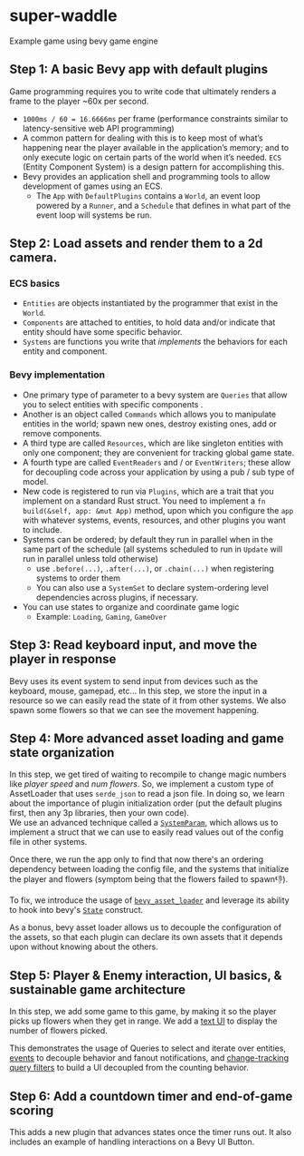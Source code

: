# super-waddle
Example game using bevy game engine


## Step 1: A basic Bevy app with default plugins

Game programming requires you to write code that ultimately renders a frame to the player ~60x per second.

- `1000ms / 60 = 16.6666ms` per frame  (performance constraints similar to latency-sensitive web API programming)
- A common pattern for dealing with this is to keep most of what’s happening near the player available in the application’s memory; and to only execute logic on certain parts of the world when it’s needed.  `ECS` (Entity Component System) is a design pattern for accomplishing this.
- Bevy provides an application shell and programming tools to allow development of games using an ECS.
    - The `App` with `DefaultPlugins` contains a `World`, an event loop powered by a `Runner`, and a `Schedule` that defines in what part of the event loop will systems be run.


## Step 2: Load assets and render them to a 2d camera. 

### ECS basics
- `Entities` are objects instantiated by the programmer that exist in the `World`.
- `Components` are attached to entities, to hold data and/or indicate that entity should have some specific behavior.
- `Systems` are functions you write that *implements* the behaviors for each entity and component.


### Bevy implementation
- One primary type of parameter to a bevy system are `Queries` that allow you to select entities with specific components .
- Another is an object called `Commands` which allows you to manipulate entities in the world; spawn new ones, destroy existing ones, add or remove components.
- A third type are called `Resources`, which are like singleton entities with only one component; they are convenient for tracking global game state.
- A fourth type are called `EventReaders` and / or `EventWriters`; these allow for decoupling code across your application by using a pub / sub type of model.
- New code is registered to run via `Plugins`, which are a trait that you implement on a standard Rust struct. You need to implement a `fn build(&self, app: &mut App)` method, upon which you configure the `app` with whatever systems, events, resources, and other plugins you want to include.
- Systems can be ordered; by default they run in parallel when in the same part of the schedule (all systems scheduled to run in `Update` will run in parallel unless told otherwise)
    - use `.before(...)`, `.after(...)`, or `.chain(...)` when registering systems to order them
    - You can also use a `SystemSet` to declare system-ordering level dependencies across plugins, if necessary.
- You can use states to organize and coordinate game logic
    - Example: `Loading`, `Gaming`, `GameOver`

## Step 3: Read keyboard input, and move the player in response

Bevy uses its event system to send input from devices such as the keyboard, mouse, gamepad, etc...
In this step, we store the input in a resource so we can easily read the state of it from other systems. 
We also spawn some flowers so that we can see the movement happening. 


## Step 4: More advanced asset loading and game state organization

In this step, we get tired of waiting to recompile to change magic numbers like _player speed_ and _num flowers_. So, we implement a custom type of AssetLoader that uses `serde_json` to read a json file. 
In doing so, we learn about the importance of plugin initialization order (put the default plugins first, then any 3p libraries, then your own code).  
We use an advanced technique called a [`SystemParam`](https://github.com/bevyengine/bevy/blob/latest/examples/ecs/system_param.rs), which allows us to implement a struct that we can use to easily read values out of the config file in other systems. 

Once there, we run the app only to find that now there's an ordering dependency between loading the config file, and the systems that initialize the player and flowers (symptom being that the flowers failed to spawn👎). 

To fix, we introduce the usage of [`bevy_asset_loader`](https://github.com/NiklasEi/bevy_asset_loader) and leverage its ability to hook into bevy's [`State`](https://github.com/bevyengine/bevy/blob/latest/examples/ecs/state.rs) construct. 

As a bonus, bevy asset loader allows us to decouple the configuration of the assets, so that each plugin can declare its own assets that it depends upon without knowing about the others. 

## Step 5: Player & Enemy interaction, UI basics, & sustainable game architecture

In this step, we add some game to this game, by making it so the player picks up flowers when they get in range. We add a [text UI](https://github.com/bevyengine/bevy/blob/latest/examples/ui/text.rs) to display the number of flowers picked. 

This demonstrates the usage of Queries to select and iterate over entities, [events](https://docs.rs/bevy/latest/bevy/ecs/event/index.html) to decouple behavior and fanout notifications, and [change-tracking query filters](https://docs.rs/bevy/latest/bevy/ecs/prelude/struct.Changed.html) to build a UI decoupled from the counting behavior. 

## Step 6: Add a countdown timer and end-of-game scoring

This adds a new plugin that advances states once the timer runs out. It also includes an example of handling interactions on a Bevy UI Button.

